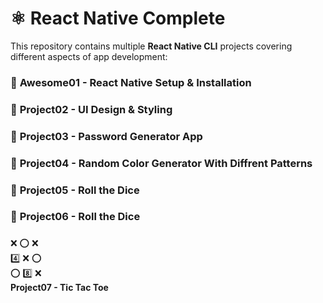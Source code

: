 # ⚛️ React Native Complete  

This repository contains multiple **React Native CLI** projects covering different aspects of app development:  

### 🚀 **Awesome01 - React Native Setup & Installation**  

### 🎨 **Project02 - UI Design & Styling**  

### 🔐 **Project03 - Password Generator App**  

### 🤖 **Project04 - Random Color Generator With Diffrent Patterns**  

### 🎲 **Project05 - Roll the Dice**  

### 🎲 **Project06 - Roll the Dice**  

### 
❌ ⭕ ❌  
4️⃣ ❌ ⭕  
⭕ 8️⃣ ❌  
 **Project07 - Tic Tac Toe**  
